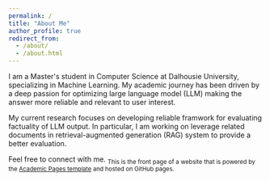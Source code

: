 ```yaml
---
permalink: /
title: "About Me"
author_profile: true
redirect_from: 
  - /about/
  - /about.html
---
```


I am a Master's student in Computer Science at Dalhousie University, specializing in Machine Learning. My academic journey has been driven by a deep passion for optimizing large language model (LLM) making the answer more reliable and relevant to user interest.

My current research focuses on developing reliable framwork for evaluating factuality of LLM output. In particular, I am working on leverage related documents in retrieval-augmented generation (RAG) system to provide a better evaluation.

Feel free to connect with me.
<sub>This is the front page of a website that is powered by the [Academic Pages template](https://github.com/academicpages/academicpages.github.io) and hosted on GitHub pages. </sub>
